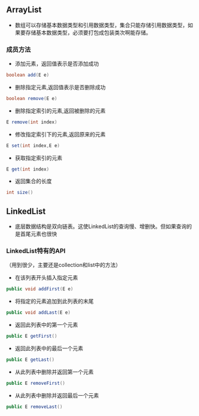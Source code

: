 ## ArrayList

- 数组可以存储基本数据类型和引用数据类型，集合只能存储引用数据类型，如果要存储基本数据类型，必须要打包成包装类次啊能存储。

### 成员方法

- 添加元素，返回值表示是否添加成功

```java
boolean add(E e)
```

- 删除指定元素,返回值表示是否删除成功

```java
boolean remove(E e)
```

- 删除指定索引的元素,返回被删除的元素

```java
E remove(int index)
```

- 修改指定索引下的元素,返回原来的元素

```java
E set(int index,E e)
```

- 获取指定索引的元素

```java
E get(int index)
```

- 返回集合的长度

```java
int size()
```



## LinkedList

- 底层数据结构是双向链表。这使LinkedList的查询慢、增删快。但如果查询的是首尾元素也很快

### LinkedList特有的API

（用到很少，主要还是collection和list中的方法）

- 在该列表开头插入指定元素

```java
public void addFirst(E e)
```



- 将指定的元素追加到此列表的末尾

```java
public void addLast(E e)
```



- 返回此列表中的第一个元素

```java
public E getFirst()
```



- 返回此列表中的最后一个元素

```java
public E getLast()
```



- 从此列表中删除并返回第一个元素

```java
public E removeFirst()
```



- 从此列表中删除并返回最后一个元素

```java
public E removeLast()
```

